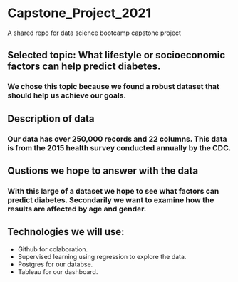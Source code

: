 # Capstone_Project_2021
A shared repo for data science bootcamp capstone project
## Selected topic: What lifestyle or socioeconomic factors can help predict diabetes.
### We chose this topic because we found a robust dataset that should help us achieve our goals.
## Description of data
### Our data has over 250,000 records and 22 columns. This data is from the 2015 health survey conducted annually by the CDC. 
## Qustions we hope to answer with the data
### With this large of a dataset we hope to see what factors can predict diabetes. Secondarily we want to examine how the results are affected by age and gender.
## Technologies we will use:
* Github for colaboration.
* Supervised learning using regression to explore the data.
* Postgres for our databse.
* Tableau for our dashboard.
